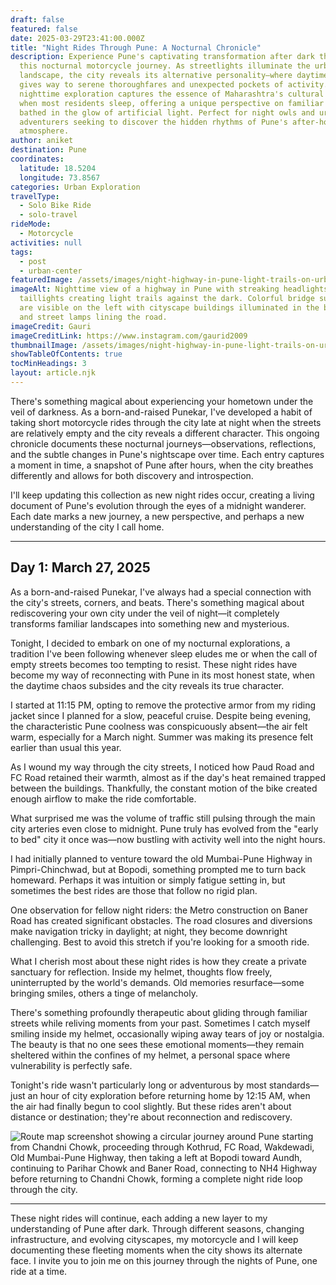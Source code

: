 ```yaml
---
draft: false
featured: false
date: 2025-03-29T23:41:00.000Z
title: "Night Rides Through Pune: A Nocturnal Chronicle"
description: Experience Pune's captivating transformation after dark through
  this nocturnal motorcycle journey. As streetlights illuminate the urban
  landscape, the city reveals its alternative personality—where daytime chaos
  gives way to serene thoroughfares and unexpected pockets of activity. This
  nighttime exploration captures the essence of Maharashtra's cultural capital
  when most residents sleep, offering a unique perspective on familiar landmarks
  bathed in the glow of artificial light. Perfect for night owls and urban
  adventurers seeking to discover the hidden rhythms of Pune's after-hours
  atmosphere.
author: aniket
destination: Pune
coordinates:
  latitude: 18.5204
  longitude: 73.8567
categories: Urban Exploration
travelType:
  - Solo Bike Ride
  - solo-travel
rideMode:
  - Motorcycle
activities: null
tags:
  - post
  - urban-center
featuredImage: /assets/images/night-highway-in-pune-light-trails-on-urban-expressway.jpg
imageAlt: Nighttime view of a highway in Pune with streaking headlights and
  taillights creating light trails against the dark. Colorful bridge supports
  are visible on the left with cityscape buildings illuminated in the background
  and street lamps lining the road.
imageCredit: Gauri
imageCreditLink: https://www.instagram.com/gaurid2009
thumbnailImage: /assets/images/night-highway-in-pune-light-trails-on-urban-expressway-thumbnail.jpg
showTableOfContents: true
tocMinHeadings: 3
layout: article.njk
---
```

There's something magical about experiencing your hometown under the veil of darkness. As a born-and-raised Punekar, I've developed a habit of taking short motorcycle rides through the city late at night when the streets are relatively empty and the city reveals a different character. This ongoing chronicle documents these nocturnal journeys—observations, reflections, and the subtle changes in Pune's nightscape over time. Each entry captures a moment in time, a snapshot of Pune after hours, when the city breathes differently and allows for both discovery and introspection.

I'll keep updating this collection as new night rides occur, creating a living document of Pune's evolution through the eyes of a midnight wanderer. Each date marks a new journey, a new perspective, and perhaps a new understanding of the city I call home.

- - -

## Day 1: March 27, 2025

As a born-and-raised Punekar, I've always had a special connection with the city's streets, corners, and beats. There's something magical about rediscovering your own city under the veil of night—it completely transforms familiar landscapes into something new and mysterious.

Tonight, I decided to embark on one of my nocturnal explorations, a tradition I've been following whenever sleep eludes me or when the call of empty streets becomes too tempting to resist. These night rides have become my way of reconnecting with Pune in its most honest state, when the daytime chaos subsides and the city reveals its true character.

I started at 11:15 PM, opting to remove the protective armor from my riding jacket since I planned for a slow, peaceful cruise. Despite being evening, the characteristic Pune coolness was conspicuously absent—the air felt warm, especially for a March night. Summer was making its presence felt earlier than usual this year.

As I wound my way through the city streets, I noticed how Paud Road and FC Road retained their warmth, almost as if the day's heat remained trapped between the buildings. Thankfully, the constant motion of the bike created enough airflow to make the ride comfortable.

What surprised me was the volume of traffic still pulsing through the main city arteries even close to midnight. Pune truly has evolved from the "early to bed" city it once was—now bustling with activity well into the night hours.

I had initially planned to venture toward the old Mumbai-Pune Highway in Pimpri-Chinchwad, but at Bopodi, something prompted me to turn back homeward. Perhaps it was intuition or simply fatigue setting in, but sometimes the best rides are those that follow no rigid plan.

One observation for fellow night riders: the Metro construction on Baner Road has created significant obstacles. The road closures and diversions make navigation tricky in daylight; at night, they become downright challenging. Best to avoid this stretch if you're looking for a smooth ride.

What I cherish most about these night rides is how they create a private sanctuary for reflection. Inside my helmet, thoughts flow freely, uninterrupted by the world's demands. Old memories resurface—some bringing smiles, others a tinge of melancholy.

There's something profoundly therapeutic about gliding through familiar streets while reliving moments from your past. Sometimes I catch myself smiling inside my helmet, occasionally wiping away tears of joy or nostalgia. The beauty is that no one sees these emotional moments—they remain sheltered within the confines of my helmet, a personal space where vulnerability is perfectly safe.

Tonight's ride wasn't particularly long or adventurous by most standards—just an hour of city exploration before returning home by 12:15 AM, when the air had finally begun to cool slightly. But these rides aren't about distance or destination; they're about reconnection and rediscovery.

![Route map screenshot showing a circular journey around Pune starting from Chandni Chowk, proceeding through Kothrud, FC Road, Wakdewadi, Old Mumbai-Pune Highway, then taking a left at Bopodi toward Aundh, continuing to Parihar Chowk and Baner Road, connecting to NH4 Highway before returning to Chandni Chowk, forming a complete night ride loop through the city.](/assets/images/pune-night-travel-day-march-27-2025.jpg)

- - -

These night rides will continue, each adding a new layer to my understanding of Pune after dark. Through different seasons, changing infrastructure, and evolving cityscapes, my motorcycle and I will keep documenting these fleeting moments when the city shows its alternate face. I invite you to join me on this journey through the nights of Pune, one ride at a time.

